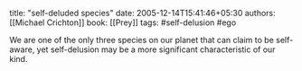 
title: "self-deluded species"
date: 2005-12-14T15:41:46+05:30
authors: [[Michael Crichton]]
book: [[Prey]]
tags: #self-delusion #ego 

We are one of the only three species on our planet that can claim to be self-aware, yet self-delusion may be a more significant characteristic of our kind.
